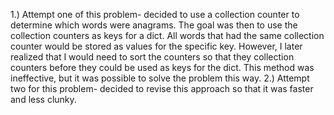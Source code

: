 ​1.) Attempt one of this problem- decided to use a collection counter to determine which words were anagrams. The goal was then to use the collection counters as keys for a dict. All words that had the same collection counter would be stored as values for the specific key. However, I later realized that I would need to sort the counters so that they collection counters before they could be used as keys for the dict. This method was ineffective, but it was possible to solve the problem this way.
2.) Attempt two for this problem- decided to revise this approach so that it was faster and less clunky. 
